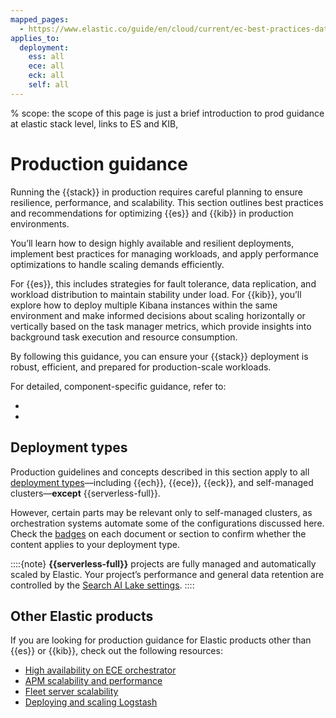 ```yaml
---
mapped_pages:
  - https://www.elastic.co/guide/en/cloud/current/ec-best-practices-data.html
applies_to:
  deployment:
    ess: all
    ece: all
    eck: all
    self: all
---
```


% scope: the scope of this page is just a brief introduction to prod guidance at elastic stack level, links to ES and KIB,
# Production guidance

Running the {{stack}} in production requires careful planning to ensure resilience, performance, and scalability. This section outlines best practices and recommendations for optimizing {{es}} and {{kib}} in production environments.

You’ll learn how to design highly available and resilient deployments, implement best practices for managing workloads, and apply performance optimizations to handle scaling demands efficiently.

For {{es}}, this includes strategies for fault tolerance, data replication, and workload distribution to maintain stability under load. For {{kib}}, you’ll explore how to deploy multiple Kibana instances within the same environment and make informed decisions about scaling horizontally or vertically based on the task manager metrics, which provide insights into background task execution and resource consumption.

By following this guidance, you can ensure your {{stack}} deployment is robust, efficient, and prepared for production-scale workloads.

For detailed, component-specific guidance, refer to:
* [](./production-guidance/elasticsearch-in-production-environments.md)
* [](./production-guidance/kibana-in-production-environments.md)

## Deployment types

Production guidelines and concepts described in this section apply to all [deployment types](/deploy-manage/deploy.md#choosing-your-deployment-type)—including {{ech}}, {{ece}}, {{eck}}, and self-managed clusters—**except** {{serverless-full}}.

However, certain parts may be relevant only to self-managed clusters, as orchestration systems automate some of the configurations discussed here. Check the [badges](/get-started/versioning-availability.md#availability-of-features) on each document or section to confirm whether the content applies to your deployment type.

::::{note}
**{{serverless-full}}** projects are fully managed and automatically scaled by Elastic. Your project’s performance and general data retention are controlled by the [Search AI Lake settings](/deploy-manage/deploy/elastic-cloud/project-settings.md#elasticsearch-manage-project-search-ai-lake-settings).
::::

## Other Elastic products

If you are looking for production guidance for Elastic products other than {{es}} or {{kib}}, check out the following resources:

* [High availability on ECE orchestrator](/deploy-manage/deploy/cloud-enterprise/ece-ha.md)
* [APM scalability and performance](/troubleshoot/observability/apm/processing-performance.md)
* [Fleet server scalability](/reference/fleet/fleet-server-scalability.md)
* [Deploying and scaling Logstash](logstash://reference/deploying-scaling-logstash.md)
